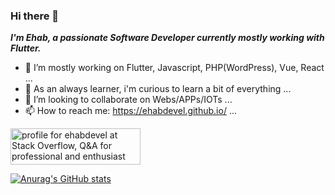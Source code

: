 ### Hi there 👋


***I'm Ehab, a passionate Software Developer currently mostly working with Flutter.***

- 🔭 I’m mostly working on Flutter, Javascript, PHP(WordPress), Vue, React ...
- 🌱 As an always learner, i'm curious to learn a bit of everything ...
- 👯 I’m looking to collaborate on Webs/APPs/IOTs ...
- 📫 How to reach me: https://ehabdevel.github.io/ ...

<a href="https://stackoverflow.com/users/7305270/ehabdevel"><img src="https://stackoverflow.com/users/flair/7305270.png?theme=dark" width="208" height="58" alt="profile for ehabdevel at Stack Overflow, Q&amp;A for professional and enthusiast programmers" title="profile for ehabdevel at Stack Overflow, Q&amp;A for professional and enthusiast programmers"></a>

[![Anurag's GitHub stats](https://github-readme-stats.vercel.app/api?username=ehabdevel&show_icons=true)](https://github.com/ehabdevel/github-readme-stats)

